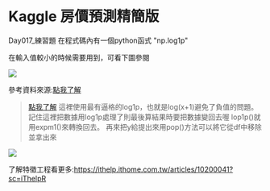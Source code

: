# Kaggle 房價預測精簡版

Day017_練習題
在程式碼內有一個python函式 "np.log1p"

在輸入值較小的時候需要用到，可看下圖參閱

![](https://i.imgur.com/cZdZy7D.png)

參考資料來源:[點我了解](https://stackoverflow.com/questions/49538185/what-is-the-purpose-of-numpy-log1p)

> [點我了解](https://medium.com/@skywalker0803r/kaggle%E6%AF%94%E8%B3%BD%E9%A1%8C%E7%9B%AE%E4%BB%8B%E7%B4%B9-%E6%88%BF%E5%83%B9%E9%A0%90%E6%B8%AC-1-42adc4e12e1b)
這裡使用最有逼格的log1p，也就是log(x+1)避免了負值的問題。
記住這裡把數據用log1p處理了則最後算結果時要把數據變回去喔
lop1p()就用expm1()來轉換回去。
再來把y給提出來用pop()方法可以將它從df中移除並拿出來

![](https://i.imgur.com/CNY3OGe.png)

了解特徵工程看更多:https://ithelp.ithome.com.tw/articles/10200041?sc=iThelpR
